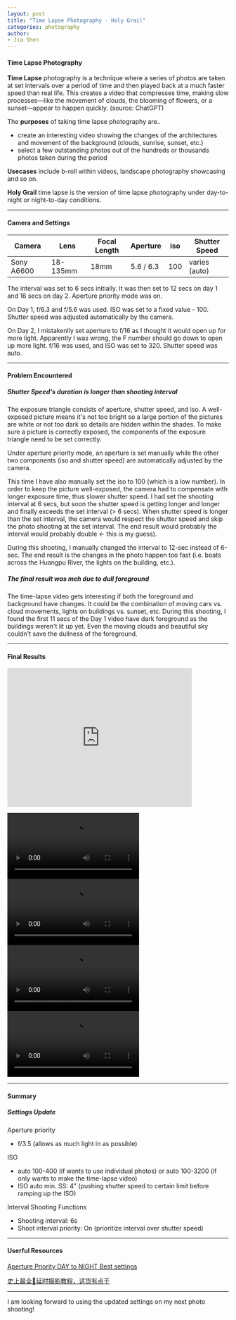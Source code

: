 ```yaml
---
layout: post
title: "Time Lapse Photography - Holy Grail"
categories: photography
author:
- Jia Shen
---
```


#### **Time Lapse Photography**

**Time Lapse** photography is a technique where a series of photos are taken at set intervals over a period of time and then played back at a much faster speed than real life. This creates a video that compresses time, making slow processes—like the movement of clouds, the blooming of flowers, or a sunset—appear to happen quickly. (source: ChatGPT)

The **purposes** of taking time lapse photography are..
- create an interesting video showing the changes of the architectures and movement of the background (clouds, sunrise, sunset, etc.)
- select a few outstanding photos out of the hundreds or thousands photos taken during the period

**Usecases** include b-roll within videos, landscape photography showcasing and so on.

**Holy Grail** time lapse is the version of time lapse photography under day-to-night or night-to-day conditions.

---

#### **Camera and Settings**

Camera           | Lens                  | Focal Length     | Aperture         | iso              | Shutter Speed
---------------- | --------------------- | ---------------- | ---------------- | ---------------- | ---------------------
Sony A6600       | 18-135mm              | 18mm             | 5.6 / 6.3        | 100              | varies (auto)

The interval was set to 6 secs initially. It was then set to 12 secs on day 1 and 16 secs on day 2.
Aperture priority mode was on.

On Day 1, f/6.3 and f/5.6 was used. ISO was set to a fixed value - 100.
Shutter speed was adjusted automatically by the camera.

On Day 2, I mistakenlly set aperture to f/16 as I thought it would open up for more light. Apparently I was wrong, the F number should go down to open up more light.
f/16 was used, and ISO was set to 320.
Shutter speed was auto.

---

#### **Problem Encountered**
##### Shutter Speed's duration is longer than shooting interval
The exposure triangle consists of aperture, shutter speed, and iso. A well-exposed picture means it's not too bright so a large portion of the pictures are white or not too dark so details are hidden within the shades. To make sure a picture is correctly exposed, the components of the exposure triangle need to be set correctly.

Under aperture priority mode, an aperture is set manually while the other two components (iso and shutter speed) are automatically adjusted by the camera.

This time I have also manually set the iso to 100 (which is a low number). In order to keep the picture well-exposed, the camera had to compensate with longer exposure time, thus slower shutter speed. I had set the shooting interval at 6 secs, but soon the shutter speed is getting longer and longer and finally exceeds the set interval (> 6 secs). When shutter speed is longer than the set interval, the camera would respect the shutter speed and skip the photo shooting at the set interval. The end result would probably the interval would probably double <- this is my guess).

During this shooting, I manually changed the interval to 12-sec instead of 6-sec. The end result is the changes in the photo happen too fast (i.e. boats across the Huangpu River, the lights on the building, etc.).

##### The final result was meh due to dull foreground
The time-lapse video gets interesting if both the foreground and background have changes. It could be the combination of moving cars vs. cloud movements, lights on buildings vs. sunset, etc.
During this shooting, I found the first 11 secs of the Day 1 video have dark foreground as the buildings weren't lit up yet. Even the moving clouds and beautiful sky couldn't save the dullness of the foreground.

---

#### **Final Results**
<iframe width="420" height="315" src="https://github.com/jiashen-meow/jiashen-meow.github.io/raw/refs/heads/master/assets/Time%20Lapse%20-%2020240912-1-720p.mov" frameborder="0" allowfullscreen></iframe>

![Time Lapse Day 1 at 6s](https://github.com/jiashen-meow/jiashen-meow.github.io/raw/refs/heads/master/assets/Time%20Lapse%20-%2020240912-1-720p.mov)
![Time Lapse Day 1 at 12s](https://github.com/jiashen-meow/jiashen-meow.github.io/raw/refs/heads/master/assets/Time%20Lapse%20-%2020240912-2-720p.mov)
![Time Lapse Day 2 at 6s](https://github.com/jiashen-meow/jiashen-meow.github.io/raw/refs/heads/master/assets/Time%20Lapse%20-%2020240913-1-720p.mov)
![Time Lapse Day 2 at 16s](https://github.com/jiashen-meow/jiashen-meow.github.io/raw/refs/heads/master/assets/Time%20Lapse%20-%2020240913-2-720p.mov)

---

#### **Summary**

##### Settings Update

Aperture priority 

- f/3.5 (allows as much light in as possible)

ISO

- auto 100-400 (if wants to use individual photos) or auto 100-3200 (if only wants to make the time-lapse video)
- ISO auto min. SS: 4" (pushing shutter speed to certain limit before ramping up the ISO)

Interval Shooting Functions

- Shooting interval: 6s
- Shoot interval priority: On (prioritize interval over shutter speed)

---

#### **Userful Resources**
[Aperture Priority DAY to NIGHT Best settings](https://www.youtube.com/watch?v=64PcHYwRv7U)

[史上最全📸延时摄影教程，这货有点干](https://www.xiaohongshu.com/discovery/item/66a449ee0000000005038adb?source=webshare&xsec_token=ABGThElJbdgmXlFruxkkUeV1Hb9z9I_lOYfbJmrZh9K6E=&xsec_source=pc_share)

---
I am looking forward to using the updated settings on my next photo shooting!

